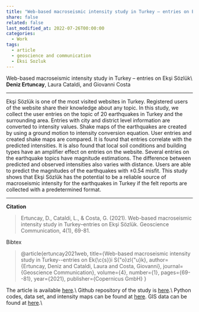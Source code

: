 ```yaml
---
title: "Web-based macroseismic intensity study in Turkey – entries on Ekşi Sözlük"
share: false
related: false
last_modified_at: 2022-07-26T00:00:00
categories:
  - Work
tags:
  - article
  - geoscience and communication
  - Eksi Sozluk
---
```


Web-based macroseismic intensity study in Turkey – entries on Ekşi Sözlük\\
**Deniz Ertuncay**, Laura Cataldi, and Giovanni Costa

---

Ekşi Sözlük is one of the most visited websites in Turkey. Registered users of the website share their knowledge about any topic. In this study, we collect the user entries on the topic of 20 earthquakes in Turkey and the surrounding area. Entries with city and district level information are converted to intensity values. Shake maps of the earthquakes are created by using a ground motion to intensity conversion equation. User entries and created shake maps are compared. It is found that entries correlate with the predicted intensities. It is also found that local soil conditions and building types have an amplifier effect on entries on the website. Several entries on the earthquake topics have magnitude estimations. The difference between predicted and observed intensities also varies with distance. Users are able to predict the magnitudes of the earthquakes with ±0.54 misfit. This study shows that Ekşi Sözlük has the potential to be a reliable source of macroseismic intensity for the earthquakes in Turkey if the felt reports are collected with a predetermined format.

---

**Citation**

> Ertuncay, D., Cataldi, L., & Costa, G. (2021). Web-based macroseismic intensity study in Turkey–entries on Ekşi Sözlük. Geoscience Communication, 4(1), 69-81.

Bibtex

> @article{ertuncay2021web,
  title={Web-based macroseismic intensity study in Turkey--entries on Ek{\c{s}}i S{\"o}zl{\"u}k},
  author={Ertuncay, Deniz and Cataldi, Laura and Costa, Giovanni},
  journal={Geoscience Communication},
  volume={4},
  number={1},
  pages={69--81},
  year={2021},
  publisher={Copernicus GmbH}
}

The article is available [here](https://gc.copernicus.org/articles/4/69/2021/).\\
Github repository of the study is [here](https://github.com/dertuncay/Web-base-macroseismic-intensity-study-in-Turkey).\\
Python codes, data set, and intensity maps can be found at [here](https://doi.org/10.5281/zenodo.3947832). GIS data can be found at [here](https://doi.org/10.6084/m9.figshare.12424352).\\

